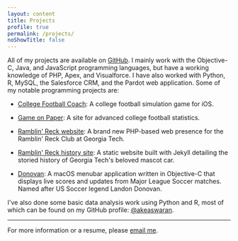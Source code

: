 ```yaml
---
layout: content
title: Projects
profile: true
permalink: /projects/
noShowTitle: false
---
```


All of my projects are available on [GitHub](https://github.com/akeaswaran). I mainly work with the Objective-C, Java, and JavaScript programming languages, but have a working knowledge of PHP, Apex, and Visualforce. I have also worked with Python, R, MySQL, the Salesforce CRM, and the Pardot web application. Some of my notable programming projects are:

* [College Football Coach](https://github.com/akeaswaran/FootballCoach-iOS):
A college football simulation game for iOS.

* [Game on Paper](https://gameonpaper.com): A site for advanced college football statistics.

* [Ramblin' Reck website](http://reckclub.org/):
A brand new PHP-based web presence for the Ramblin' Reck Club at Georgia Tech.

* [Ramblin' Reck history site](http://reckclub.org/reckhistory):
A static website built with Jekyll detailing the storied history of Georgia Tech's beloved mascot car.

* [Donovan](https://github.com/akeaswaran/mls-bar): A macOS menubar application written in Objective-C that displays live scores and updates from Major League Soccer matches. Named after US Soccer legend Landon Donovan.

I've also done some basic data analysis work using Python and R, most of which can be found on my GitHub profile: [@akeaswaran](https://github.com/akeaswaran/).

---

For more information or a resume, please [email me](mailto:akeaswaran@me.com).
